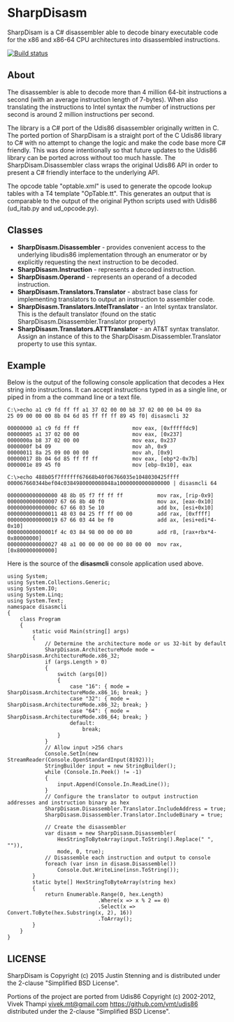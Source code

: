 SharpDisasm
===========

SharpDisam is a C# disassembler able to decode binary executable code for the x86 and x86-64 CPU architectures into disassembled instructions.

[![Build status](https://ci.appveyor.com/api/projects/status/vpqkaxrpceg7esgo?svg=true)](https://ci.appveyor.com/project/spazzarama/sharpdisasm)

About
-----

The disassembler is able to decode more than 4 million 64-bit instructions a second (with an average instruction length of 7-bytes). When also translating the instructions to Intel syntax the number of instructions per second is around 2 million instructions per second.

The library is a C# port of the Udis86 disassembler originally written in C. The ported portion of SharpDisam is a straight port of the C Udis86 library to C# with no attempt to change the logic and make the code base more C# friendly. This was done intentionally so that future updates to the Udis86 library can be ported across without too much hassle. The SharpDisam.Disassembler class wraps the original Udis86 API in order to present a C# friendly interface to the underlying API.

The opcode table "optable.xml" is used to generate the opcode lookup tables with a T4 template "OpTable.tt". This generates an output that is comparable to the output of the original Python scripts used with Udis86 (ud_itab.py and ud_opcode.py).

Classes
-------

 * **SharpDisasm.Disassembler** - provides convenient access to the underlying libudis86 implementation through an enumerator or by explicitly requesting the next instruction to be decoded.
 * **SharpDisasm.Instruction** - represents a decoded instruction.
 * **SharpDisasm.Operand** - represents an operand of a decoded instruction.
 * **SharpDisasm.Translators.Translator** - abstract base class for implementing translators to output an instruction to assembler code.
 * **SharpDisasm.Translators.IntelTranslator** - an Intel syntax translator. This is the default translator (found on the static SharpDisasm.Disassembler.Translator property)
 * **SharpDisasm.Translators.ATTTranslator** - an AT&T syntax translator. Assign an instance of this to the SharpDisasm.Disassembler.Translator property to use this syntax.

Example
-------

Below is the output of the following console application that decodes a Hex string into instructions. It can accept instructions typed in as a single line, or piped in from a the command line or a text file.

    C:\>echo a1 c9 fd ff ff a1 37 02 00 00 b8 37 02 00 00 b4 09 8a 
    25 09 00 00 00 8b 04 6d 85 ff ff ff 89 45 f0| disasmcli 32
    
    00000000 a1 c9 fd ff ff                 mov eax, [0xfffffdc9]
    00000005 a1 37 02 00 00                 mov eax, [0x237]
    0000000a b8 37 02 00 00                 mov eax, 0x237
    0000000f b4 09                          mov ah, 0x9
    00000011 8a 25 09 00 00 00              mov ah, [0x9]
    00000017 8b 04 6d 85 ff ff ff           mov eax, [ebp*2-0x7b]
    0000001e 89 45 f0                       mov [ebp-0x10], eax
    
    C:\>echo 488b05f7ffffff67668b40f06766035e1048030425ffff
    000067660344bef04c0384980000008048a10000000000800000 | disasmcli 64
    
    0000000000000000 48 8b 05 f7 ff ff ff           mov rax, [rip-0x9]
    0000000000000007 67 66 8b 40 f0                 mov ax, [eax-0x10]
    000000000000000c 67 66 03 5e 10                 add bx, [esi+0x10]
    0000000000000011 48 03 04 25 ff ff 00 00        add rax, [0xffff]
    0000000000000019 67 66 03 44 be f0              add ax, [esi+edi*4-0x10]
    000000000000001f 4c 03 84 98 00 00 00 80        add r8, [rax+rbx*4-0x80000000]
    0000000000000027 48 a1 00 00 00 00 00 80 00 00  mov rax, [0x800000000000]

Here is the source of the **disasmcli** console application used above.

    using System;
    using System.Collections.Generic;
    using System.IO;
    using System.Linq;
    using System.Text;
    namespace disasmcli
    {
        class Program
        {
            static void Main(string[] args)
            {
                // Determine the architecture mode or us 32-bit by default
                SharpDisasm.ArchitectureMode mode = SharpDisasm.ArchitectureMode.x86_32;
                if (args.Length > 0)
                {
                    switch (args[0])
                    {
                        case "16": { mode = SharpDisasm.ArchitectureMode.x86_16; break; }
                        case "32": { mode = SharpDisasm.ArchitectureMode.x86_32; break; }
                        case "64": { mode = SharpDisasm.ArchitectureMode.x86_64; break; }
                        default:
                            break;
                    }
                }
                // Allow input >256 chars
                Console.SetIn(new StreamReader(Console.OpenStandardInput(8192)));
                StringBuilder input = new StringBuilder();
                while (Console.In.Peek() != -1)
                {
                    input.Append(Console.In.ReadLine());
                }
                // Configure the translator to output instruction addresses and instruction binary as hex
                SharpDisasm.Disassembler.Translator.IncludeAddress = true;
                SharpDisasm.Disassembler.Translator.IncludeBinary = true;
                
                // Create the disassembler
                var disasm = new SharpDisasm.Disassembler(
                    HexStringToByteArray(input.ToString().Replace(" ", "")), 
                    mode, 0, true);
                // Disassemble each instruction and output to console
                foreach (var insn in disasm.Disassemble())
                    Console.Out.WriteLine(insn.ToString());
            }
            static byte[] HexStringToByteArray(string hex)
            {
                return Enumerable.Range(0, hex.Length)
                                 .Where(x => x % 2 == 0)
                                 .Select(x => Convert.ToByte(hex.Substring(x, 2), 16))
                                 .ToArray();
            }
        }
    }

LICENSE
-------

SharpDisam is Copyright (c) 2015 Justin Stenning and is distributed under the 2-clause "Simplified BSD License". 

Portions of the project are ported from Udis86 Copyright (c) 2002-2012, Vivek Thampi <vivek.mt@gmail.com> https://github.com/vmt/udis86 distributed under the 2-clause "Simplified BSD License".
